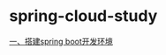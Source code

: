# spring-cloud-study
[一、搭建spring boot开发环境](https://github.com/JasonPhui/spring-cloud-study/blob/master/src/main/resources/doc/base/%E6%90%AD%E5%BB%BASpring%20boot%E5%BC%80%E5%8F%91%E7%8E%AF%E5%A2%83)

